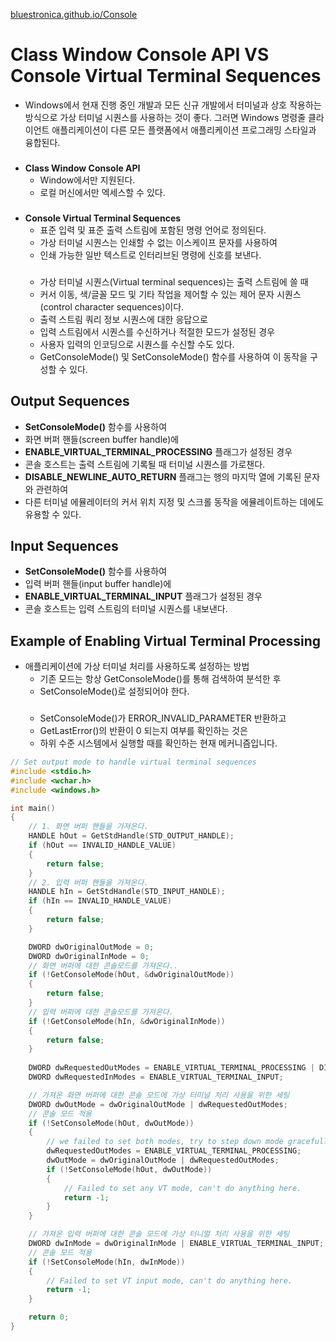[bluestronica.github.io/Console](https://bluestronica.github.io/Console)

# Class Window Console API VS Console Virtual Terminal Sequences
- Windows에서 현재 진행 중인 개발과 모든 신규 개발에서 터미널과 상호 작용하는 방식으로 가상 터미널 시퀀스를 사용하는 것이 좋다. 그러면 Windows 명령줄 클라이언트 애플리케이션이 다른 모든 플랫폼에서 애플리케이션 프로그래밍 스타일과 융합된다.
###
- **Class Window Console API**
    - Window에서만 지원된다.
    - 로컬 머신에서만 엑세스할 수 있다.
### 
- **Console Virtual Terminal Sequences**
    - 표준 입력 및 표준 출력 스트림에 포함된 명령 언어로 정의된다. 
    - 가상 터미널 시퀀스는 인쇄할 수 없는 이스케이프 문자를 사용하여 
    - 인쇄 가능한 일반 텍스트로 인터리브된 명령에 신호를 보낸다.
    ###
    - 가상 터미널 시퀀스(Virtual terminal sequences)는 출력 스트림에 쓸 때   
    - 커서 이동, 색/글꼴 모드 및 기타 작업을 제어할 수 있는 제어 문자 시퀀스(control character sequences)이다.  
    - 출력 스트림 쿼리 정보 시퀀스에 대한 응답으로  
    - 입력 스트림에서 시퀀스를 수신하거나 적절한 모드가 설정된 경우  
    - 사용자 입력의 인코딩으로 시퀀스를 수신할 수도 있다.  
    - GetConsoleMode() 및 SetConsoleMode() 함수를 사용하여 이 동작을 구성할 수 있다.  



## Output Sequences
- **SetConsoleMode()** 함수를 사용하여 
- 화면 버퍼 핸들(screen buffer handle)에 
- **ENABLE_VIRTUAL_TERMINAL_PROCESSING** 플래그가 설정된 경우
- 콘솔 호스트는 출력 스트림에 기록될 때 터미널 시퀀스를 가로챈다.
- **DISABLE_NEWLINE_AUTO_RETURN** 플래그는 행의 마지막 열에 기록된 문자와 관련하여
- 다른 터미널 에뮬레이터의 커서 위치 지정 및 스크롤 동작을 에뮬레이트하는 데에도 유용할 수 있다.



## Input Sequences
- **SetConsoleMode()** 함수를 사용하여
- 입력 버퍼 핸들(input buffer handle)에
- **ENABLE_VIRTUAL_TERMINAL_INPUT** 플래그가 설정된 경우
- 콘솔 호스트는 입력 스트림의 터미널 시퀀스를 내보낸다.



## Example of Enabling Virtual Terminal Processing
- 애플리케이션에 가상 터미널 처리를 사용하도록 설정하는 방법
    - 기존 모드는 항상 GetConsoleMode()를 통해 검색하여 분석한 후
    - SetConsoleMode()로 설정되어야 한다.
    ###
    - SetConsoleMode()가 ERROR_INVALID_PARAMETER 반환하고 
    - GetLastError()의 반환이 0 되는지 여부를 확인하는 것은 
    - 하위 수준 시스템에서 실행할 때를 확인하는 현재 메커니즘입니다.

```c++
// Set output mode to handle virtual terminal sequences
#include <stdio.h>
#include <wchar.h>
#include <windows.h>

int main()
{
    // 1. 화면 버퍼 핸들을 가져온다.
    HANDLE hOut = GetStdHandle(STD_OUTPUT_HANDLE);
    if (hOut == INVALID_HANDLE_VALUE)
    {
        return false;
    }
    // 2. 입력 버퍼 핸들을 가져온다.
    HANDLE hIn = GetStdHandle(STD_INPUT_HANDLE);
    if (hIn == INVALID_HANDLE_VALUE)
    {
        return false;
    }

    DWORD dwOriginalOutMode = 0;
    DWORD dwOriginalInMode = 0;
    // 화면 버퍼에 대한 콘솔모드를 가져온다..
    if (!GetConsoleMode(hOut, &dwOriginalOutMode))
    {
        return false;
    }
    // 입력 버퍼에 대한 콘솔모드를 가져온다.
    if (!GetConsoleMode(hIn, &dwOriginalInMode))
    {
        return false;
    }
    
    DWORD dwRequestedOutModes = ENABLE_VIRTUAL_TERMINAL_PROCESSING | DISABLE_NEWLINE_AUTO_RETURN;
    DWORD dwRequestedInModes = ENABLE_VIRTUAL_TERMINAL_INPUT;

    // 가져온 화면 버퍼에 대한 콘솔 모드에 가상 터미널 처리 사용을 위한 세팅
    DWORD dwOutMode = dwOriginalOutMode | dwRequestedOutModes;
    // 콘솔 모드 적용
    if (!SetConsoleMode(hOut, dwOutMode))
    {
        // we failed to set both modes, try to step down mode gracefully.
        dwRequestedOutModes = ENABLE_VIRTUAL_TERMINAL_PROCESSING;
        dwOutMode = dwOriginalOutMode | dwRequestedOutModes;
        if (!SetConsoleMode(hOut, dwOutMode))
        {
            // Failed to set any VT mode, can't do anything here.
            return -1;
        }
    }

    // 가져온 입력 버퍼에 대한 콘솔 모드에 가상 터니멀 처리 사용을 위한 세팅
    DWORD dwInMode = dwOriginalInMode | ENABLE_VIRTUAL_TERMINAL_INPUT;
    // 콘솔 모드 적용
    if (!SetConsoleMode(hIn, dwInMode))
    {
        // Failed to set VT input mode, can't do anything here.
        return -1;
    }

    return 0;
}
```


